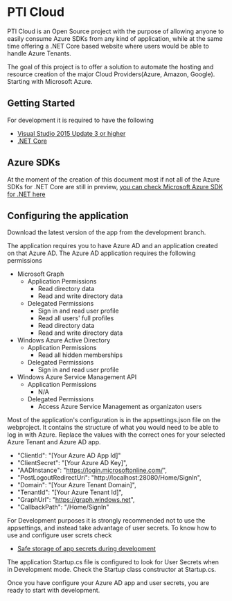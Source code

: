 # PTI Cloud

PTI Cloud is an Open Source project with the purpose of allowing anyone to easily consume Azure SDKs from any kind of application,
while at the same time offering a .NET Core based website where users would be able to handle Azure Tenants.

The goal of this project is to offer a solution to automate the hosting and resource creation of the major Cloud Providers(Azure, Amazon, Google).
Starting with Microsoft Azure.

## Getting Started
For development it is required to have the following
* [Visual Studio 2015 Update 3 or higher](https://www.visualstudio.com/downloads/)
* [.NET Core](https://www.microsoft.com/net/core#windows)


## Azure SDKs
At the moment of the creation of this document most if not all of the Azure SDKs for .NET Core are still in preview, 
[you can check Microsoft Azure SDK for .NET here](https://github.com/Azure/azure-sdk-for-net)

## Configuring the application
Download the latest version of the app from the development branch.

The application requires you to have Azure AD and an application created on that Azure AD.
The Azure AD application requires the following permissions
* Microsoft Graph
  * Application Permissions
    * Read directory data
    * Read and write directory data
  * Delegated Permissions
    * Sign in and read user profile
    * Read all users' full profiles
    * Read directory data
    * Read and write directory data
* Windows Azure Active Directory
  * Application Permissions
    * Read all hidden memberships
  * Delegated Permissions
    * Sign in and read user profile
* Windows Azure Service Management API
  * Application Permissions
    * N/A
  * Delegated Permissions
    * Access Azure Service Management as organizaton users


Most of the application's configuration is in the appsettings.json file on the webproject.
It contains the structure of what you would need to be able to log in with Azure. Replace the values with the correct ones for your selected Azure Tenant and Azure AD app.

* "ClientId": "[Your Azure AD App Id]"
* "ClientSecret": "[Your Azure AD Key]",
* "AADInstance": "https://login.microsoftonline.com/",
* "PostLogoutRedirectUri": "http://localhost:28080/Home/SignIn",
* "Domain": "[Your Azure Tenant Domain]",
* "TenantId": "[Your Azure Tenant Id]",
* "GraphUrl": "https://graph.windows.net",
* "CallbackPath": "/Home/SignIn"

For Development purposes it is strongly recommended not to use the appsettings, and instead take advantage of user secrets.
To know how to use and configure user screts check 
* [Safe storage of app secrets during development](https://docs.asp.net/en/latest/security/app-secrets.html#safe-storage-of-app-secrets-during-development)

The application Startup.cs file is configured to look for User Secrets when in Development mode. Check the Startup class constructor at Startup.cs.

Once you have configure your Azure AD app and user secrets, you are ready to start with development.

